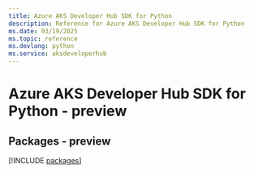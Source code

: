 ```yaml
---
title: Azure AKS Developer Hub SDK for Python
description: Reference for Azure AKS Developer Hub SDK for Python
ms.date: 03/19/2025
ms.topic: reference
ms.devlang: python
ms.service: aksdeveloperhub
---
```

# Azure AKS Developer Hub SDK for Python - preview
## Packages - preview
[!INCLUDE [packages](aks-developer-hub-index.md)]